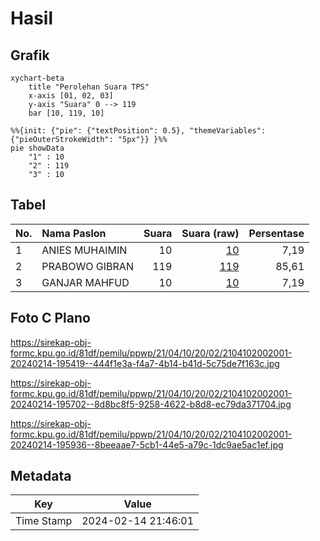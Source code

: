 # Hasil

## Grafik

```mermaid
xychart-beta
    title "Perolehan Suara TPS"
    x-axis [01, 02, 03]
    y-axis "Suara" 0 --> 119
    bar [10, 119, 10]
```

```mermaid
%%{init: {"pie": {"textPosition": 0.5}, "themeVariables": {"pieOuterStrokeWidth": "5px"}} }%%
pie showData
    "1" : 10
    "2" : 119
    "3" : 10
```

## Tabel

| No. | Nama Paslon    | Suara | Suara (raw) | Persentase |
|:--- |:-------------- | -----:| -----------:| ----------:|
| 1   | ANIES MUHAIMIN | 10    | [10][p-1]   | 7,19       |
| 2   | PRABOWO GIBRAN | 119   | [119][p-2]  | 85,61      |
| 3   | GANJAR MAHFUD  | 10    | [10][p-3]   | 7,19       |


[p-1]: https://github.com/gigit-pemilu/pemilu-2024-21-kepulauan-riau/blob/main/pilpres/hitung-suara/sub/21-kepulauan-riau/sub/04-lingga/sub/10-kepulauan-posek/sub/2002-posek/sub/001-tps/sub/paslon-1.txt
[p-2]: https://github.com/gigit-pemilu/pemilu-2024-21-kepulauan-riau/blob/main/pilpres/hitung-suara/sub/21-kepulauan-riau/sub/04-lingga/sub/10-kepulauan-posek/sub/2002-posek/sub/001-tps/sub/paslon-2.txt
[p-3]: https://github.com/gigit-pemilu/pemilu-2024-21-kepulauan-riau/blob/main/pilpres/hitung-suara/sub/21-kepulauan-riau/sub/04-lingga/sub/10-kepulauan-posek/sub/2002-posek/sub/001-tps/sub/paslon-3.txt

## Foto C Plano

https://sirekap-obj-formc.kpu.go.id/81df/pemilu/ppwp/21/04/10/20/02/2104102002001-20240214-195419--444f1e3a-f4a7-4b14-b41d-5c75de7f163c.jpg

https://sirekap-obj-formc.kpu.go.id/81df/pemilu/ppwp/21/04/10/20/02/2104102002001-20240214-195702--8d8bc8f5-9258-4622-b8d8-ec79da371704.jpg

https://sirekap-obj-formc.kpu.go.id/81df/pemilu/ppwp/21/04/10/20/02/2104102002001-20240214-195936--8beeaae7-5cb1-44e5-a79c-1dc9ae5ac1ef.jpg


## Metadata

| Key        | Value               |
| ---------- | ------------------- |
| Time Stamp | 2024-02-14 21:46:01 |



